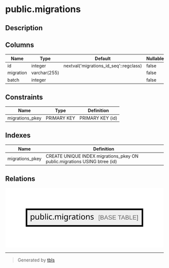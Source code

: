# public.migrations

## Description

## Columns

| Name      | Type         | Default                                | Nullable |
| --------- | ------------ | -------------------------------------- | -------- |
| id        | integer      | nextval('migrations_id_seq'::regclass) | false    |
| migration | varchar(255) |                                        | false    |
| batch     | integer      |                                        | false    |

## Constraints

| Name            | Type        | Definition       |
| --------------- | ----------- | ---------------- |
| migrations_pkey | PRIMARY KEY | PRIMARY KEY (id) |

## Indexes

| Name            | Definition                                                                |
| --------------- | ------------------------------------------------------------------------- |
| migrations_pkey | CREATE UNIQUE INDEX migrations_pkey ON public.migrations USING btree (id) |

## Relations

![er](public.migrations.svg)

---

> Generated by [tbls](https://github.com/k1LoW/tbls)
